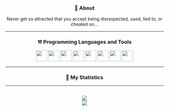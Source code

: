 
<div align = "center">


### :bust_in_silhouette: About
Never get so attracted that you accept being disrespected, used, lied to, or cheated on...
<hr>


### ⚒️ Programming Languages and Tools
<img width="35px" src="https://cdn.discordapp.com/emojis/813907629989691442.png?v=1" />
<img width="35px" src="https://cdn.discordapp.com/emojis/813907670176104478.png?v=1" />
<img width="35px" src="https://cdn.discordapp.com/emojis/230394175080628234.png?v=1" />
<img width="35px" src="https://cdn.discordapp.com/emojis/754345609384951940.gif?v=1" />
<img width="35px" src="https://cdn.discordapp.com/emojis/813909686449078353.png?v=1" />
<img width="35px" src="https://cdn.discordapp.com/emojis/813909685542584321.png?v=1" />
<img width="35px" src="https://cdn.discordapp.com/emojis/740222847586271383.png?v=1" />
<img width="35px" src="https://cdn.discordapp.com/emojis/754345273328664676.gif?v=1" />

<hr>
    
    
    
    

### 🔖 My Statistics
    

<hr>
    <br>
    <img src="https://github-readme-stats.vercel.app/api?username=XANDY-OP&show_icons=true&hide_border=true&theme=dark&count_private=true">
    <br>
    <img src="https://github-readme-stats.vercel.app/api/top-langs/?username=XANDY-OP&layout=compact&langs_count=8&theme=dark">
    <br>
    
</div>

    
</div>



